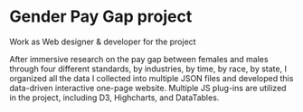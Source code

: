 # Gender Pay Gap project
Work as Web designer & developer for the project

After immersive research on the pay gap between females and males through four different standards, by industries, by time, by race, by state, I organized all the data I collected into multiple JSON files and developed this data-driven interactive one-page website. Multiple JS plug-ins are utilized in the project, including D3, Highcharts, and DataTables.
